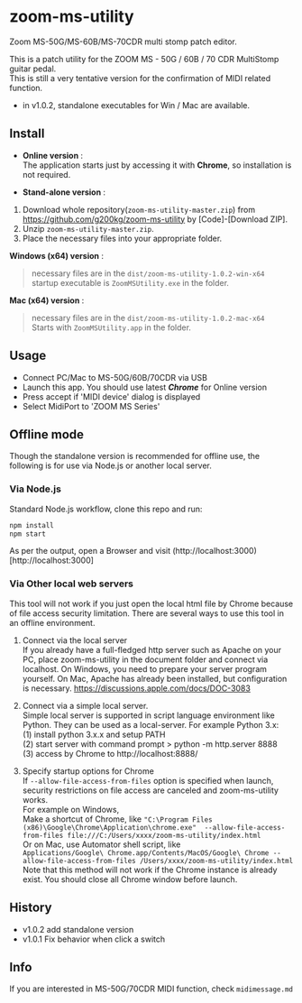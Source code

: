 # zoom-ms-utility
Zoom MS-50G/MS-60B/MS-70CDR multi stomp patch editor.

This is a patch utility for the ZOOM MS - 50G / 60B / 70 CDR MultiStomp guitar pedal.  
This is still a very tentative version for the confirmation of MIDI related function.

* in v1.0.2, standalone executables for Win / Mac are available. 

## Install
* **Online version** :  
The application starts just by accessing it with **Chrome**, so installation is not required.

* **Stand-alone version** :  
1. Download whole repository(`zoom-ms-utility-master.zip`) from https://github.com/g200kg/zoom-ms-utility by [Code]-[Download ZIP].
2. Unzip `zoom-ms-utility-master.zip`.
3. Place the necessary files into your appropriate folder.  

  **Windows (x64) version** :  
  > necessary files are in the `dist/zoom-ms-utility-1.0.2-win-x64`  
  > startup executable is `ZoomMSUtility.exe` in the folder.

  **Mac (x64) version** : 
  > necessary files are in the `dist/zoom-ms-utility-1.0.2-mac-x64`  
  > Starts with `ZoomMSUtility.app` in the folder.  

## Usage
* Connect PC/Mac to MS-50G/60B/70CDR via USB
* Launch this app. You should use latest ***Chrome*** for Online version
* Press accept if 'MIDI device' dialog is displayed
* Select MidiPort to 'ZOOM MS Series'


## Offline mode
Though the standalone version is recommended for offline use, the following is for use via Node.js or another local server.

### Via Node.js

Standard Node.js workflow, clone this repo and run:
```bash
npm install
npm start
```
As per the output, open a Browser and visit (http://localhost:3000)[http://localhost:3000]

### Via Other local web servers

This tool will not work if you just open the local html file by Chrome because of file access security limitation. There are several ways to use this tool in an offline environment.

1. Connect via the local server  
  If you already have a full-fledged http server such as Apache on your PC, place zoom-ms-utility in the document folder and connect via localhost. On Windows, you need to prepare your server program yourself. On Mac, Apache has already been installed, but configuration is necessary.
    https://discussions.apple.com/docs/DOC-3083

2. Connect via a simple local server.  
  Simple local server is supported in script language environment like Python. They can be used as a local-server. For example Python 3.x:  
 (1) install python 3.x.x and setup PATH  
 (2) start server with command prompt > python -m http.server 8888  
 (3) access by Chrome to http://localhost:8888/  

3. Specify startup options for Chrome  
  If `--allow-file-access-from-files` option is specified when launch, security restrictions on file access are canceled and zoom-ms-utility works.  
  For example on Windows,  
  Make a shortcut of Chrome, like
  `"C:\Program Files (x86)\Google\Chrome\Application\chrome.exe"  --allow-file-access-from-files file:///C:/Users/xxxx/zoom-ms-utility/index.html`  
  Or on Mac, use Automator shell script, like  
  `Applications/Google\ Chrome.app/Contents/MacOS/Google\ Chrome --allow-file-access-from-files /Users/xxxx/zoom-ms-utility/index.html`  
  Note that this method will not work if the Chrome instance is already exist. You should close all Chrome window before launch.

## History
* v1.0.2 add standalone version
* v1.0.1 Fix behavior when click a switch

## Info
If you are interested in MS-50G/70CDR MIDI function, check `midimessage.md`
